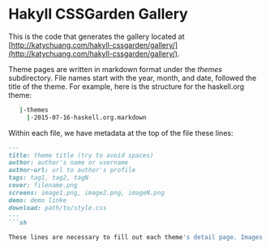Hakyll CSSGarden Gallery
===

This is the code that generates the gallery located at [http://katychuang.com/hakyll-cssgarden/gallery/](http://katychuang.com/hakyll-cssgarden/gallery/). 

Theme pages are written in markdown format under the *themes* subdirectory. File names start with the year, month, and date, followed the title of the theme. For example, here is the structure for the haskell.org theme:

```sh
   |-themes
     |-2015-07-16-haskell.org.markdown
```

Within each file, we have metadata at the top of the file these lines: 

```markdown
---
title: theme title (try to avoid spaces) 
author: author's name or username
author-url: url to author's profile
tags: tag1, tag2, tagN
cover: filename.png
screens: image1.png, image2.png, imageN.png
demo: demo linke
download: path/to/style.css
---
```sh

These lines are necessary to fill out each theme's detail page. Images should be placed under the `images` directory.


